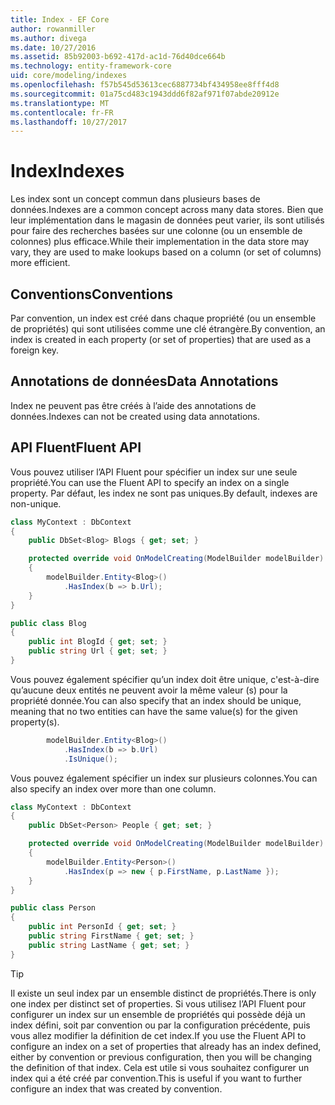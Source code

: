 ```yaml
---
title: Index - EF Core
author: rowanmiller
ms.author: divega
ms.date: 10/27/2016
ms.assetid: 85b92003-b692-417d-ac1d-76d40dce664b
ms.technology: entity-framework-core
uid: core/modeling/indexes
ms.openlocfilehash: f57b545d53613cec6887734bf434958ee8fff4d8
ms.sourcegitcommit: 01a75cd483c1943ddd6f82af971f07abde20912e
ms.translationtype: MT
ms.contentlocale: fr-FR
ms.lasthandoff: 10/27/2017
---
```

# <a name="indexes"></a><span data-ttu-id="2f09b-102">Index</span><span class="sxs-lookup"><span data-stu-id="2f09b-102">Indexes</span></span>

<span data-ttu-id="2f09b-103">Les index sont un concept commun dans plusieurs bases de données.</span><span class="sxs-lookup"><span data-stu-id="2f09b-103">Indexes are a common concept across many data stores.</span></span> <span data-ttu-id="2f09b-104">Bien que leur implémentation dans le magasin de données peut varier, ils sont utilisés pour faire des recherches basées sur une colonne (ou un ensemble de colonnes) plus efficace.</span><span class="sxs-lookup"><span data-stu-id="2f09b-104">While their implementation in the data store may vary, they are used to make lookups based on a column (or set of columns) more efficient.</span></span>

## <a name="conventions"></a><span data-ttu-id="2f09b-105">Conventions</span><span class="sxs-lookup"><span data-stu-id="2f09b-105">Conventions</span></span>

<span data-ttu-id="2f09b-106">Par convention, un index est créé dans chaque propriété (ou un ensemble de propriétés) qui sont utilisées comme une clé étrangère.</span><span class="sxs-lookup"><span data-stu-id="2f09b-106">By convention, an index is created in each property (or set of properties) that are used as a foreign key.</span></span>

## <a name="data-annotations"></a><span data-ttu-id="2f09b-107">Annotations de données</span><span class="sxs-lookup"><span data-stu-id="2f09b-107">Data Annotations</span></span>

<span data-ttu-id="2f09b-108">Index ne peuvent pas être créés à l’aide des annotations de données.</span><span class="sxs-lookup"><span data-stu-id="2f09b-108">Indexes can not be created using data annotations.</span></span>

## <a name="fluent-api"></a><span data-ttu-id="2f09b-109">API Fluent</span><span class="sxs-lookup"><span data-stu-id="2f09b-109">Fluent API</span></span>

<span data-ttu-id="2f09b-110">Vous pouvez utiliser l’API Fluent pour spécifier un index sur une seule propriété.</span><span class="sxs-lookup"><span data-stu-id="2f09b-110">You can use the Fluent API to specify an index on a single property.</span></span> <span data-ttu-id="2f09b-111">Par défaut, les index ne sont pas uniques.</span><span class="sxs-lookup"><span data-stu-id="2f09b-111">By default, indexes are non-unique.</span></span>

<!-- [!code-csharp[Main](samples/core/Modeling/FluentAPI/Samples/Index.cs?highlight=7,8)] -->
``` csharp
class MyContext : DbContext
{
    public DbSet<Blog> Blogs { get; set; }

    protected override void OnModelCreating(ModelBuilder modelBuilder)
    {
        modelBuilder.Entity<Blog>()
            .HasIndex(b => b.Url);
    }
}

public class Blog
{
    public int BlogId { get; set; }
    public string Url { get; set; }
}
```

<span data-ttu-id="2f09b-112">Vous pouvez également spécifier qu’un index doit être unique, c'est-à-dire qu’aucune deux entités ne peuvent avoir la même valeur (s) pour la propriété donnée.</span><span class="sxs-lookup"><span data-stu-id="2f09b-112">You can also specify that an index should be unique, meaning that no two entities can have the same value(s) for the given property(s).</span></span>

<!-- [!code-csharp[Main](samples/core/Modeling/FluentAPI/Samples/IndexUnique.cs?highlight=3)] -->
``` csharp
        modelBuilder.Entity<Blog>()
            .HasIndex(b => b.Url)
            .IsUnique();
```

<span data-ttu-id="2f09b-113">Vous pouvez également spécifier un index sur plusieurs colonnes.</span><span class="sxs-lookup"><span data-stu-id="2f09b-113">You can also specify an index over more than one column.</span></span>

<!-- [!code-csharp[Main](samples/core/Modeling/FluentAPI/Samples/IndexComposite.cs?highlight=7,8)] -->
``` csharp
class MyContext : DbContext
{
    public DbSet<Person> People { get; set; }

    protected override void OnModelCreating(ModelBuilder modelBuilder)
    {
        modelBuilder.Entity<Person>()
            .HasIndex(p => new { p.FirstName, p.LastName });
    }
}

public class Person
{
    public int PersonId { get; set; }
    public string FirstName { get; set; }
    public string LastName { get; set; }
}
```

> [!TIP]  
> <span data-ttu-id="2f09b-114">Il existe un seul index par un ensemble distinct de propriétés.</span><span class="sxs-lookup"><span data-stu-id="2f09b-114">There is only one index per distinct set of properties.</span></span> <span data-ttu-id="2f09b-115">Si vous utilisez l’API Fluent pour configurer un index sur un ensemble de propriétés qui possède déjà un index défini, soit par convention ou par la configuration précédente, puis vous allez modifier la définition de cet index.</span><span class="sxs-lookup"><span data-stu-id="2f09b-115">If you use the Fluent API to configure an index on a set of properties that already has an index defined, either by convention or previous configuration, then you will be changing the definition of that index.</span></span> <span data-ttu-id="2f09b-116">Cela est utile si vous souhaitez configurer un index qui a été créé par convention.</span><span class="sxs-lookup"><span data-stu-id="2f09b-116">This is useful if you want to further configure an index that was created by convention.</span></span>
